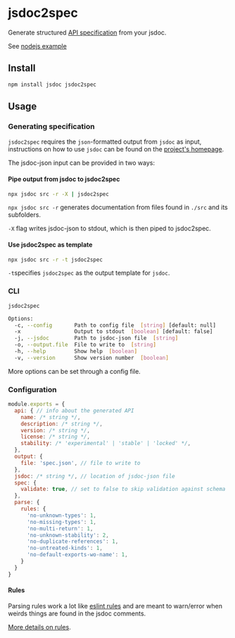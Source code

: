 # jsdoc2spec

Generate structured [API specification](https://github.com/miralemd/js-api-spec) from your jsdoc.

See [nodejs example](./examples/nodejs)

## Install

```sh
npm install jsdoc jsdoc2spec
```

## Usage

### Generating specification

`jsdoc2spec` requires the `json`-formatted output from `jsdoc` as input, instructions on how to use `jsdoc` can be found on the [project's homepage](http://usejsdoc.org/).

The jsdoc-json input can be provided in two ways:

#### Pipe output from jsdoc to jsdoc2spec

```sh
npx jsdoc src -r -X | jsdoc2spec
```

`npx jsdoc src -r` generates documentation from files found in `./src` and its subfolders.

`-X` flag writes jsdoc-json to stdout, which is then piped to jsdoc2spec.

#### Use jsdoc2spec as template

```sh
npx jsdoc src -r -t jsdoc2spec
```

`-t`specifies `jsdoc2spec` as the output template for `jsdoc`.

### CLI

```sh
jsdoc2spec

Options:
  -c, --config       Path to config file  [string] [default: null]
  -x                 Output to stdout  [boolean] [default: false]
  -j, --jsdoc        Path to jsdoc-json file  [string]
  -o, --output.file  File to write to  [string]
  -h, --help         Show help  [boolean]
  -v, --version      Show version number  [boolean]
```

More options can be set through a config file.

### Configuration

```js
module.exports = {
  api: { // info about the generated API
    name: /* string */,
    description: /* string */,
    version: /* string */,
    license: /* string */,
    stability: /* 'experimental' | 'stable' | 'locked' */,
  },
  output: {
    file: 'spec.json', // file to write to
  },
  jsdoc: /* string */, // location of jsdoc-json file
  spec: {
    validate: true, // set to false to skip validation against schema
  },
  parse: {
    rules: {
      'no-unknown-types': 1,
      'no-missing-types': 1,
      'no-multi-return': 1,
      'no-unknown-stability': 2,
      'no-duplicate-references': 1,
      'no-untreated-kinds': 1,
      'no-default-exports-wo-name': 1,
    }
  }
}
```

#### Rules

Parsing rules work a lot like [eslint rules](https://eslint.org/docs/rules/) and are meant to warn/error when weirds things are found in the jsdoc comments.

[More details on rules](./docs/rules.md).

